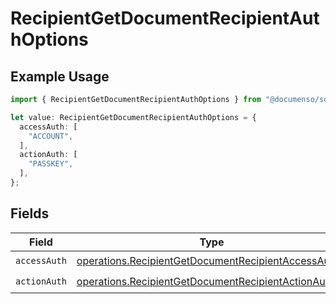 # RecipientGetDocumentRecipientAuthOptions

## Example Usage

```typescript
import { RecipientGetDocumentRecipientAuthOptions } from "@documenso/sdk-typescript/models/operations";

let value: RecipientGetDocumentRecipientAuthOptions = {
  accessAuth: [
    "ACCOUNT",
  ],
  actionAuth: [
    "PASSKEY",
  ],
};
```

## Fields

| Field                                                                                                                      | Type                                                                                                                       | Required                                                                                                                   | Description                                                                                                                |
| -------------------------------------------------------------------------------------------------------------------------- | -------------------------------------------------------------------------------------------------------------------------- | -------------------------------------------------------------------------------------------------------------------------- | -------------------------------------------------------------------------------------------------------------------------- |
| `accessAuth`                                                                                                               | [operations.RecipientGetDocumentRecipientAccessAuth](../../models/operations/recipientgetdocumentrecipientaccessauth.md)[] | :heavy_check_mark:                                                                                                         | N/A                                                                                                                        |
| `actionAuth`                                                                                                               | [operations.RecipientGetDocumentRecipientActionAuth](../../models/operations/recipientgetdocumentrecipientactionauth.md)[] | :heavy_check_mark:                                                                                                         | N/A                                                                                                                        |